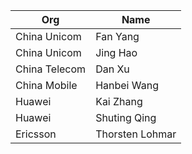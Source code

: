 | Org                    | Name                                                |
| -----------------------| ----------------------------------------------------|
| China Unicom | Fan Yang |
| China Unicom | Jing Hao |
| China Telecom | Dan Xu |
| China Mobile | Hanbei Wang |
| Huawei | Kai Zhang |
| Huawei | Shuting Qing |
| Ericsson | Thorsten Lohmar |

